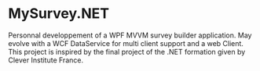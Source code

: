 # MySurvey.NET
Personnal developpement of a WPF MVVM survey builder application. May evolve with a WCF DataService for multi client support and a web Client. This project is inspired by the final project of the .NET formation given by Clever Institute France.
